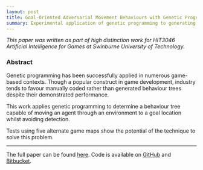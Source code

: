 ```yaml
---
layout: post
title: Goal-Oriented Adversarial Movement Behaviours with Genetic Programming
summary: Experimental application of genetic programming to generating agent movement behaviours.
---
```


_This paper was written as part of high distinction work for HIT3046 Artificial Intelligence for Games at Swinburne University of Technology._

### Abstract ###

Genetic programming has been successfully applied in numerous game-based contexts.
Though a popular construct in game development, industry tends to favour manually coded rather than generated behaviour trees despite their demonstrated performance.

This work applies genetic programming to determine a behaviour tree capable of moving an agent through an environment to a goal location whilst avoiding detection.

Tests using five alternate game maps show the potential of the technique to solve this problem.

-----

The full paper can be found [here]({{site.url}}/pdf/gp_paper.pdf).
Code is available on [GitHub](https://github.com/zandomatter/genetic_avoidance) and [Bitbucket](https://bitbucket.org/zandomatter/genetic_avoidance).

